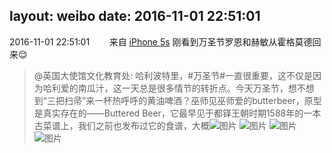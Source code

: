 layout: weibo
date: 2016-11-01 22:51:01
---
2016-11-01 22:51:01  &nbsp;&nbsp;&nbsp;&nbsp;&nbsp;&nbsp; 来自 <a href="sinaweibo://customweibosource" rel="nofollow">iPhone 5s</a>
刚看到万圣节罗恩和赫敏从霍格莫德回来😌
>  @英国大使馆文化教育处: 哈利波特里，#万圣节#一直很重要，这不仅是因为哈利爱的南瓜汁，这一天总是很多情节的转折点。今天万圣节，想不想到“三把扫帚”来一杯热呼呼的黄油啤酒？巫师见巫师爱的butterbeer，原型是真实存在的——Buttered Beer，它最早见于都铎王朝时期1588年的一本古菜谱上，我们之前也发布过它的食谱，大概 ​​​
>  ![图片](https://ww1.sinaimg.cn/large/6207b2fegw1f9bkmr695zj20bw0gwjs7.jpg)
>  ![图片](https://ww4.sinaimg.cn/large/6207b2fegw1f9bkmvl0gij20ni09rt9r.jpg)
>  ![图片](https://ww4.sinaimg.cn/large/6207b2fegw1f9bkmsirjij20go07w3zj.jpg)
>  ![图片](https://ww3.sinaimg.cn/large/6207b2fegw1f9bkmug53ej21400k0gq8.jpg)
